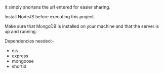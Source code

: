 It simply shortens the url entered for easier sharing.



Install NodeJS before executing this project.

Make sure that MongoDB is installed on your machine and that the server is up and running.

Dependencies needed:-
- ejs
- express
- mongoose
- shortid

